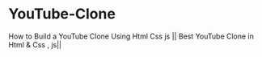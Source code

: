 # YouTube-Clone
How to Build a YouTube Clone Using Html Css js || Best YouTube Clone in Html &amp; Css , js||
